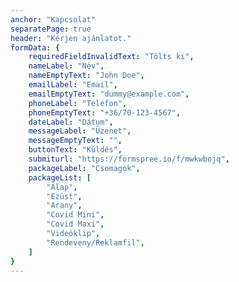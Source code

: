 ```yaml
---
anchor: "Kapcsolat"
separatePage: true
header: "Kérjen ajánlatot."
formData: {
    requiredFieldInvalidText: "Tölts ki",
    nameLabel: "Név",
    nameEmptyText: "John Doe",
    emailLabel: "Email",
    emailEmptyText: "dummy@example.com",
    phoneLabel: "Telefon",
    phoneEmptyText: "+36/70-123-4567",
    dateLabel: "Dátum",
    messageLabel: "Üzenet",
    messageEmptyText: "",
    buttonText: "Küldés",
    submiturl: "https://formspree.io/f/mwkwbojq",
    packageLabel: "Csomagok",
    packageList: [
        "Alap",
        "Ezüst",
        "Arany",
        "Covid Mini", 
        "Covid Maxi",
        "Videóklip",
        "Rendeveny/Reklamfil",
    ]
}
---
```

